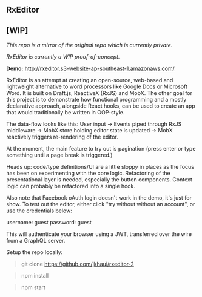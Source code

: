 ## RxEditor

## [WIP]
_This repo is a mirror of the original repo which is currently private._

_RxEditor is currently a WIP proof-of-concept._

**Demo:** http://rxeditor.s3-website-ap-southeast-1.amazonaws.com/

RxEditor is an attempt at creating an open-source, web-based and lightweight
alternative to word processors like Google Docs or Microsoft Word. It is
 built on Draft.js, ReactiveX (RxJS) and MobX.
 The other goal for this project is to demonstrate how functional programming
  and a mostly declarative approach, alongside React hooks, can be used to
   create an app that would traditionally be written in OOP-style.
   
The data-flow looks like this:
User input -> Events piped through RxJS middleware -> MobX store holding
 editor state is updated -> MobX reactively triggers re-rendering of the editor.
 
At the moment, the main feature to try out is pagination (press enter or type
 something until a page break is triggered.)
 
Heads up: code/type definitions/UI are a little sloppy in places as the focus
has been on experimenting with the core logic. Refactoring of the
 presentational layer is needed, especially the button components. Context
  logic can probably be refactored into a single hook.
  
Also note that Facebook oAuth login doesn't work in the demo, it's just for
 show. To test out the editor, either click "try without without an account", or
use the credentials below:

username: guest
password: guest 

This will authenticate your browser using a JWT, transferred over the wire
 from a GraphQL server.
 
Setup the repo locally:

> git clone https://github.com/jkhaui/rxeditor-2
 
> npm install

> npm start